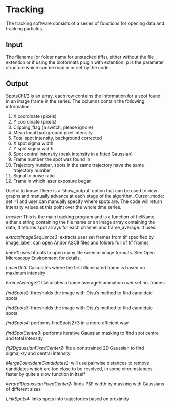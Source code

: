 # Tracking

The tracking software consists of a series of functions for opening data and tracking particles.

## Input

The filename (or folder name for unstacked tiffs), either without the file extention or if using the bioformats plugin with extention. p is the parameter structure which can be read in or set by the code.

## Output

SpotsCh1/2 is an array, each row contains the information for a spot found in an image frame in the series. The columns contain the following information:
1.	X coordinate (pixels)
2.	Y coordinate (pixels)
3.	Clipping_flag (a switch, please  ignore)
4.	Mean local background pixel intensity
5.	Total spot intensity, background corrected
6.	X spot sigma width
7.	Y spot sigma width
8.	Spot central intensity (peak intensity in a fitted Gaussian)
9.	Frame number the spot was found in
10.	Trajectory number, spots in the same trajectory have the same trajectory number
11.	Signal to noise ratio
12.	Frame in which laser exposure began

Useful to know: There is a ‘show_output’ option that can be used to view graphs and manually advance at each stage of the algorithm.
Cursor_mode: set =1 and user can manually specify where spots are. The code will return intensity values at this point over the whole time series.

*tracker:* This is the main tracking program and is a function of fielName, either a string containing the file name or an image array containing the data,  It returns spot arrays for each channel and frame_average. It uses:

*extractImageSequence3:* extracts user set frames from tif specified by image_label, can open Andor ASCII files and folders full of tif frames

*ImEx1:* uses bftools to open many life science image formats. See Open Microscopy Environment for details.

*LaserOn3:* Calculates where the first illuminated frame is based on maximum intensity

*FrameAverage2:* Calculates a frame average/summation over set no. frames

*findSpots2:* thresholds the image with Otsu’s method to find candidate spots

*findSpots3:* thresholds the image with Otsu’s method to find candidate spots

*findSpots4:* performs findSpots2+3 in a more efficient way

*findSpotCentre3:* performs iterative Gaussian masking to find spot centre and total intensity

*fit2DgaussianFixedCenter2:* fits a constrained 2D Gaussian to find sigma_x/y and central intensity

*MergeCoincidentCandidates2:* will use pairwise distances to remove candidates which are too close to be resolved, in some circumstances faster by quite a slow function in itself

*iterate1DgaussianFixedCenter2:* finds PSF width by masking with Gaussians of different sizes

*LinkSpots4:* links spots into trajectories based on proximity
